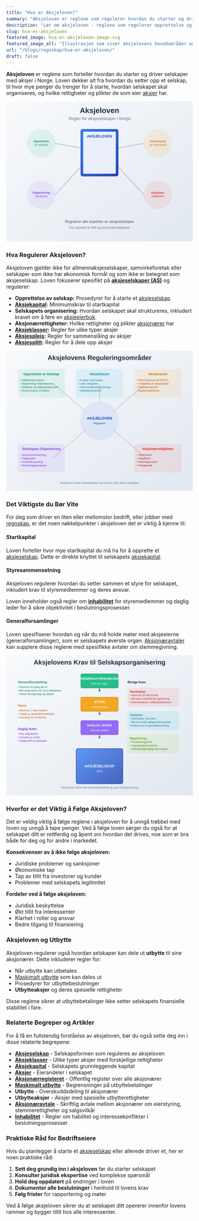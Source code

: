 ```yaml
---
title: "Hva er Aksjeloven?"
summary: "Aksjeloven er reglene som regulerer hvordan du starter og driver aksjeselskaper i Norge. Loven dekker alt fra startkapital og selskapsorganisering til aksjonærrettigheter og utbytteregler."
description: "Lær om aksjeloven - reglene som regulerer opprettelse og drift av aksjeselskaper i Norge. Få oversikt over krav til aksjekapital, styresammensetning og aksjonærrettigheter."
slug: hva-er-aksjeloven
featured_image: hva-er-aksjeloven-image.svg
featured_image_alt: "Illustrasjon som viser aksjelovens hovedområder og regulering av aksjeselskaper"
url: "/blogs/regnskap/hva-er-aksjeloven/"
draft: false
---
```


**Aksjeloven** er reglene som forteller hvordan du starter og driver selskaper med aksjer i Norge. Loven dekker alt fra hvordan du setter opp et selskap, til hvor mye penger du trenger for å starte, hvordan selskapet skal organiseres, og hvilke rettigheter og plikter de som eier [aksjer](/blogs/regnskap/hva-er-en-aksje "Hva er en Aksje? En Enkel Forklaring") har.

![Illustrasjon som viser aksjelovens hovedområder](hva-er-aksjeloven-image.svg)

### Hva Regulerer Aksjeloven?

Aksjeloven gjelder ikke for allmennaksjeselskaper, samvirkeforetak eller selskaper som ikke har økonomisk formål og som ikke er betegnet som aksjeselskap. Loven fokuserer spesifikt på **[aksjeselskaper (AS)](/blogs/regnskap/hva-er-et-aksjeselskap "Hva er et Aksjeselskap? Komplett Guide til Selskapsformen")** og regulerer:

- **Opprettelse av selskap:** Prosedyrer for å starte et [aksjeselskap](/blogs/regnskap/hva-er-et-aksjeselskap "Hva er et Aksjeselskap? Komplett Guide til Selskapsformen")
- **[Aksjekapital](/blogs/regnskap/hva-er-aksjekapital "Hva er Aksjekapital? Krav og Forklaring"):** Minimumskrav til startkapital
- **Selskapets organisering:** Hvordan selskapet skal struktureres, inkludert kravet om å føre en [aksjeeierbok](/blogs/regnskap/hva-er-en-aksjeeierbok "Hva er en Aksjeeierbok? En Komplett Guide").
- **Aksjonærrettigheter:** Hvilke rettigheter og plikter [aksjonærer](/blogs/regnskap/hva-er-en-aksjonaer "Hva er en Aksjonær? En Komplett Guide") har
- **[Aksjeklasser](/blogs/regnskap/hva-er-aksjeklasser "Hva er Aksjeklasser? A-aksjer og B-aksjer Forklart"):** Regler for ulike typer aksjer
- **[Aksjespleis](/blogs/regnskap/hva-er-aksjespleis "Hva er Aksjespleis? En Detaljert Guide"):** Regler for sammenslåing av aksjer
- **[Aksjesplitt](/blogs/regnskap/hva-er-aksjesplitt "Hva er en Aksjesplitt? En Komplett Guide"):** Regler for å dele opp aksjer

![Oversikt over aksjelovens reguleringsområder](aksjeloven-omrader.svg)

### Det Viktigste du Bør Vite

For deg som driver en liten eller mellomstor bedrift, eller jobber med [regnskap](/blogs/regnskap/hva-er-regnskap "Hva er Regnskap? En komplett guide"), er det noen nøkkelpunkter i aksjeloven det er viktig å kjenne til:

#### Startkapital
Loven forteller hvor mye startkapital du må ha for å opprette et [aksjeselskap](/blogs/regnskap/hva-er-et-aksjeselskap "Hva er et Aksjeselskap? Komplett Guide til Selskapsformen"). Dette er direkte knyttet til selskapets [aksjekapital](/blogs/regnskap/hva-er-aksjekapital "Hva er Aksjekapital? Krav og Forklaring").

#### Styresammensetning
Aksjeloven regulerer hvordan du setter sammen et styre for selskapet, inkludert krav til styremedlemmer og deres ansvar.

Loven inneholder også regler om **[inhabilitet](/blogs/regnskap/inhabilitet "Hva er Inhabilitet i Regnskap?")** for styremedlemmer og daglig leder for å sikre objektivitet i beslutningsprosesser.

#### Generalforsamlinger
Loven spesifiserer hvordan og når du må holde møter med aksjeeierne (generalforsamlinger), som er selskapets øverste organ. [Aksjonæravtaler](/blogs/regnskap/aksjonaeravtale "Hva er en Aksjonæravtale? En Omfattende Guide til Aksjonæravtaler i Norge") kan supplere disse reglene med spesifikke avtaler om stemmegivning.

![Illustrasjon av aksjelovens krav til selskapsorganisering](aksjeloven-krav.svg)

### Hvorfor er det Viktig å Følge Aksjeloven?

Det er veldig viktig å følge reglene i aksjeloven for å unngå trøbbel med loven og unngå å tape penger. Ved å følge loven sørger du også for at selskapet ditt er rettferdig og åpent om hvordan det drives, noe som er bra både for deg og for andre i markedet.

**Konsekvenser av å ikke følge aksjeloven:**
- Juridiske problemer og sanksjoner
- Økonomiske tap
- Tap av tillit fra investorer og kunder
- Problemer med selskapets legitimitet

**Fordeler ved å følge aksjeloven:**
- Juridisk beskyttelse
- Økt tillit fra interessenter
- Klarhet i roller og ansvar
- Bedre tilgang til finansiering

### Aksjeloven og Utbytte

Aksjeloven regulerer også hvordan selskaper kan dele ut **utbytte** til sine aksjonærer. Dette inkluderer regler for:

- Når utbytte kan utbetales
- [Maskimalt utbytte](/blogs/regnskap/maskimalt-utbytte "Maskimalt Utbytte - Komplett Guide til Utbytteregler og Beregning") som kan deles ut
- Prosedyrer for utbyttebeslutninger
- **Utbytteaksjer** og deres spesielle rettigheter

Disse reglene sikrer at utbyttebetalinger ikke setter selskapets finansielle stabilitet i fare.

### Relaterte Begreper og Artikler

For å få en fullstendig forståelse av aksjeloven, bør du også sette deg inn i disse relaterte begrepene:

- **[Aksjeselskap](/blogs/regnskap/hva-er-et-aksjeselskap "Hva er et Aksjeselskap? Komplett Guide til Selskapsformen")** - Selskapsformen som reguleres av aksjeloven
- **[Aksjeklasser](/blogs/regnskap/hva-er-aksjeklasser "Hva er Aksjeklasser? A-aksjer og B-aksjer Forklart")** - Ulike typer aksjer med forskjellige rettigheter
- **[Aksjekapital](/blogs/regnskap/hva-er-aksjekapital "Hva er Aksjekapital? Krav og Forklaring")** - Selskapets grunnleggende kapital
- **[Aksjer](/blogs/regnskap/hva-er-en-aksje "Hva er en Aksje? En Enkel Forklaring")** - Eierandeler i selskapet
- **[Aksjonærregisteret](/blogs/regnskap/hva-er-aksjonaerregisteret "Hva er Aksjonærregisteret? Komplett Guide til Norges Aksjonærregister")** - Offentlig register over alle aksjonærer
- **[Maskimalt utbytte](/blogs/regnskap/maskimalt-utbytte "Maskimalt Utbytte - Komplett Guide til Utbytteregler og Beregning")** - Begrensninger på utbyttebetalinger
- **Utbytte** - Overskuddsdeling til aksjonærer
- **Utbytteaksjer** - Aksjer med spesielle utbytterettigheter
 - **[Aksjonæravtale](/blogs/regnskap/aksjonaeravtale "Hva er en Aksjonæravtale? En Omfattende Guide til Aksjonæravtaler")** - Skriftlig avtale mellom aksjonærer om eierstyring, stemmerettigheter og salgsvilkår
 - **[Inhabilitet](/blogs/regnskap/inhabilitet "Hva er Inhabilitet i Regnskap?")** - Regler om habilitet og interessekonflikter i beslutningsprosesser

### Praktiske Råd for Bedriftseiere

Hvis du planlegger å starte et [aksjeselskap](/blogs/regnskap/hva-er-et-aksjeselskap "Hva er et Aksjeselskap? Komplett Guide til Selskapsformen") eller allerede driver et, her er noen praktiske råd:

1. **Sett deg grundig inn i aksjeloven** før du starter selskapet
2. **Konsulter juridisk ekspertise** ved komplekse spørsmål
3. **Hold deg oppdatert** på endringer i loven
4. **Dokumenter alle beslutninger** i henhold til lovens krav
5. **Følg frister** for rapportering og møter

Ved å følge aksjeloven sikrer du at selskapet ditt opererer innenfor lovens rammer og bygger tillit hos alle interessenter.

